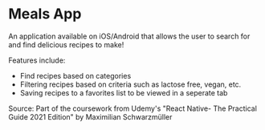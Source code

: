 # Meals App

An application available on iOS/Android that allows the user to search for and find delicious recipes to make!

Features include:

- Find recipes based on categories
- Filtering recipes based on criteria such as lactose free, vegan, etc.
- Saving recipes to a favorites list to be viewed in a seperate tab

Source:
Part of the coursework from Udemy's "React Native- The Practical Guide 2021 Edition" by Maximilian Schwarzmüller

